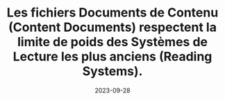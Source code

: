 ---
N: 
Rubrique: 
title: Les fichiers Documents de Contenu (Content Documents) respectent  la limite de poids des Systèmes de Lecture les plus anciens (Reading Systems). 
detail:  
abstract: 
categories: ["rétrocompatibilité"]
agrege: O0000-E087
opquast: '0000'
indiceebook: '87'
description: "Règle n° 087"
weight:  087
actif: '1'
layout: rules
date: 2023-09-28
tags: ["", ""]
objectif: ["", ""]
Meo: [""]
Controle: ""
Author: "Opquast"
steps: ["", ""]
---